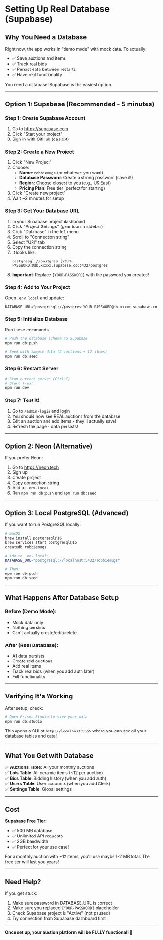 # Setting Up Real Database (Supabase)

## Why You Need a Database

Right now, the app works in "demo mode" with mock data. To actually:
- ✅ Save auctions and items
- ✅ Track real bids
- ✅ Persist data between restarts
- ✅ Have real functionality

You need a database! Supabase is the easiest option.

---

## Option 1: Supabase (Recommended - 5 minutes)

### Step 1: Create Supabase Account

1. Go to https://supabase.com
2. Click "Start your project"
3. Sign in with GitHub (easiest)

### Step 2: Create a New Project

1. Click "New Project"
2. Choose:
   - **Name**: `robbiemugs` (or whatever you want)
   - **Database Password**: Create a strong password (save it!)
   - **Region**: Choose closest to you (e.g., US East)
   - **Pricing Plan**: Free tier (perfect for starting)
3. Click "Create new project"
4. Wait ~2 minutes for setup

### Step 3: Get Your Database URL

1. In your Supabase project dashboard
2. Click "Project Settings" (gear icon in sidebar)
3. Click "Database" in the left menu
4. Scroll to "Connection string"
5. Select "URI" tab
6. Copy the connection string
7. It looks like:
   ```
   postgresql://postgres:[YOUR-PASSWORD]@db.xxxxx.supabase.co:5432/postgres
   ```
8. **Important**: Replace `[YOUR-PASSWORD]` with the password you created!

### Step 4: Add to Your Project

Open `.env.local` and update:

```env
DATABASE_URL="postgresql://postgres:YOUR_PASSWORD@db.xxxxx.supabase.co:5432/postgres"
```

### Step 5: Initialize Database

Run these commands:

```bash
# Push the database schema to Supabase
npm run db:push

# Seed with sample data (2 auctions + 12 items)
npm run db:seed
```

### Step 6: Restart Server

```bash
# Stop current server (Ctrl+C)
# Start fresh
npm run dev
```

### Step 7: Test It!

1. Go to `/admin-login` and login
2. You should now see REAL auctions from the database
3. Edit an auction and add items - they'll actually save!
4. Refresh the page - data persists!

---

## Option 2: Neon (Alternative)

If you prefer Neon:

1. Go to https://neon.tech
2. Sign up
3. Create project
4. Copy connection string
5. Add to `.env.local`
6. Run `npm run db:push` and `npm run db:seed`

---

## Option 3: Local PostgreSQL (Advanced)

If you want to run PostgreSQL locally:

```bash
# macOS
brew install postgresql@16
brew services start postgresql@16
createdb robbiemugs

# Add to .env.local:
DATABASE_URL="postgresql://localhost:5432/robbiemugs"

# Then:
npm run db:push
npm run db:seed
```

---

## What Happens After Database Setup

### Before (Demo Mode):
- Mock data only
- Nothing persists
- Can't actually create/edit/delete

### After (Real Database):
- All data persists
- Create real auctions
- Add real items
- Track real bids (when you add auth later)
- Full functionality

---

## Verifying It's Working

After setup, check:

```bash
# Open Prisma Studio to view your data
npm run db:studio
```

This opens a GUI at `http://localhost:5555` where you can see all your database tables and data!

---

## What You Get with Database

✅ **Auctions Table**: All your monthly auctions  
✅ **Lots Table**: All ceramic items (~12 per auction)  
✅ **Bids Table**: Bidding history (when you add auth)  
✅ **Users Table**: User accounts (when you add Clerk)  
✅ **Settings Table**: Global settings  

---

## Cost

**Supabase Free Tier:**
- ✅ 500 MB database
- ✅ Unlimited API requests
- ✅ 2GB bandwidth
- ✅ Perfect for your use case!

For a monthly auction with ~12 items, you'll use maybe 1-2 MB total. The free tier will last you years!

---

## Need Help?

If you get stuck:
1. Make sure password in DATABASE_URL is correct
2. Make sure you replaced `[YOUR-PASSWORD]` placeholder
3. Check Supabase project is "Active" (not paused)
4. Try connection from Supabase dashboard first

---

**Once set up, your auction platform will be FULLY functional!** 🎉


